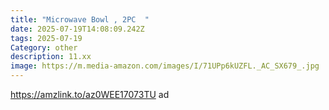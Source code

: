 ```yaml
---
title: "Microwave Bowl , 2PC  "
date: 2025-07-19T14:08:09.242Z
tags: 2025-07-19
Category: other
description: 11.xx
image: https://m.media-amazon.com/images/I/71UPp6kUZFL._AC_SX679_.jpg
---
```

https://amzlink.to/az0WEE17073TU     ad